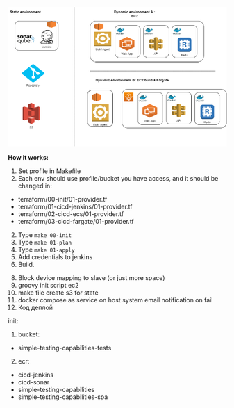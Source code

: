 ![](https://github.com/publius-github/ci-cd/blob/master/CI_POC.png)

**How it works:**

1. Set profile in Makefile
2. Each env should use profile/bucket you have access, and it should be changed in:

* terraform/00-init/01-provider.tf
* terraform/01-cicd-jenkins/01-provider.tf
* terraform/02-cicd-ecs/01-provider.tf
* terraform/03-cicd-fargate/01-provider.tf

2. Type `make 00-init`
3. Type `make 01-plan`
4. Type `make 01-apply`
5. Add credentials to jenkins
6. Build.






<!-- > 1. Create ECR in 00-terraform<br/> -->
<!-- > 4. Pipeline: artifact to s3 (assume role to ec2?) > 01-terraform<br/> -->
<!-- 3. create s3 for tests result -->
<!-- 12. Результаты тестов в файл на с3 -->
<!-- 1. make file create ecr -->
<!-- 3. make file docker build && push to ecr (means JENKINS) -->
<!-- 5. attach role to instance -->
<!-- 6. pull docker image -->
<!-- 7. кондишон исполнения нул ресурса -->
<!-- 9. тригерить один за одним паййплайны -->
<!-- 11. ввынести юай / апи тесты в дженкинс (не контейнер) (установить дотнет) -->
<!-- 13. в косоле дженкинса тоже все логи -->
<!-- 14. одну кнопку -->
<!-- 16. сонаркуб -->
<!-- 19. сонаркуб в пайплайн -->
<!-- 18. add 00000 to sg application -->
<!-- 9. role for slave -->
<!-- 10. ДНС для фаргейт -->
<!-- change subnet in config.xml -->
<!-- sonar hide credentials -->
<!-- 1st-pipeline Aproove for destroy -->
<!-- sonar revisia versia of build -->
<!-- link to sonar result from pipeline -->
<!-- UI automated test instead of this -->
<!-- release dynamic env instead of this -->
<!-- faild scenario + -->
<!-- 2 errors -->
<!-- sonar route 53 + pipelineoutput -->
<!-- pulling instead time out -->
<!-- failere case : store logs on s3 also -->
<!-- unit tests on s3 -->
<!-- run sonar in parallel -->
<!-- 2 cases: sucsesfull and disaster -->
<!-- Фаргейт запустить -->
<!-- 15. документация -->


8. Block device mapping to slave (or just more space)
19. groovy init script ec2
2. make file create s3 for state
4. docker compose as service on host system
email notification on fail
17. Код деплой


init:
1. bucket: 
- simple-testing-capabilities-tests
2. ecr:
- cicd-jenkins
- cicd-sonar
- simple-testing-capabilities
- simple-testing-capabilities-spa

